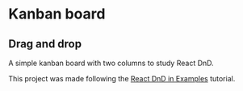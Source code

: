 # Kanban board
## Drag and drop

A simple kanban board with two columns to study React DnD.

This project was made following the [React DnD in Examples](https://medium.com/litslink/react-dnd-in-examples-ce509b25839d) tutorial.
